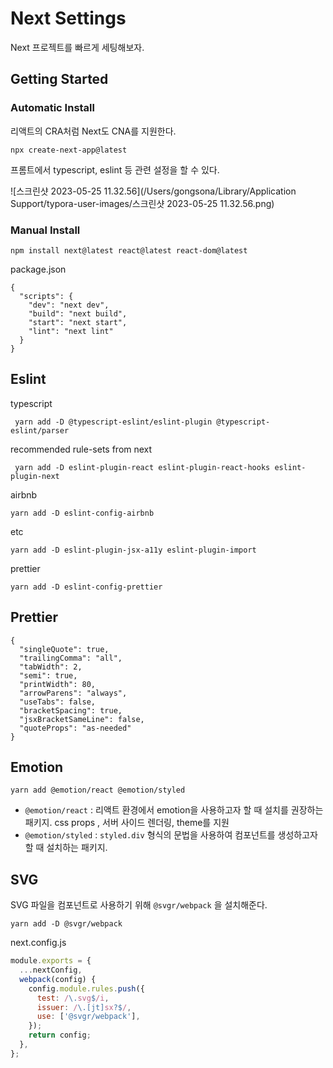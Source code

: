 # Next Settings

Next 프로젝트를 빠르게 세팅해보자.

## Getting Started

### Automatic Install

리액트의 CRA처럼 Next도 CNA를 지원한다. 

```
npx create-next-app@latest
```

프롬트에서 typescript, eslint 등 관련 설정을 할 수 있다. 

![스크린샷 2023-05-25 11.32.56](/Users/gongsona/Library/Application Support/typora-user-images/스크린샷 2023-05-25 11.32.56.png)

###  Manual Install

```
npm install next@latest react@latest react-dom@latest
```

package.json

```
{
  "scripts": {
    "dev": "next dev",
    "build": "next build",
    "start": "next start",
    "lint": "next lint"
  }
}
```

## Eslint

typescript

```
 yarn add -D @typescript-eslint/eslint-plugin @typescript-eslint/parser
```

recommended rule-sets from next

```
 yarn add -D eslint-plugin-react eslint-plugin-react-hooks eslint-plugin-next
```

airbnb

```
yarn add -D eslint-config-airbnb
```

etc

```
yarn add -D eslint-plugin-jsx-a11y eslint-plugin-import 
```

prettier

```
yarn add -D eslint-config-prettier
```

## Prettier

```
{
  "singleQuote": true,
  "trailingComma": "all",
  "tabWidth": 2,
  "semi": true,
  "printWidth": 80,
  "arrowParens": "always",
  "useTabs": false,
  "bracketSpacing": true,
  "jsxBracketSameLine": false,
  "quoteProps": "as-needed"
}
```

## Emotion

```
yarn add @emotion/react @emotion/styled
```

- `@emotion/react` : 리액트 환경에서 emotion을 사용하고자 할 때 설치를 권장하는 패키지. css props , 서버 사이드 렌더링, theme를 지원
- `@emotion/styled` : `styled.div` 형식의 문법을 사용하여 컴포넌트를 생성하고자 할 때 설치하는 패키지.

## SVG 

SVG 파일을 컴포넌트로 사용하기 위해 `@svgr/webpack` 을 설치해준다.

```
yarn add -D @svgr/webpack
```

next.config.js 

```js
module.exports = {
  ...nextConfig,
  webpack(config) {
    config.module.rules.push({
      test: /\.svg$/i,
      issuer: /\.[jt]sx?$/,
      use: ['@svgr/webpack'],
    });
    return config;
  },
};
```

